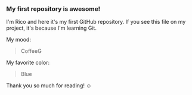 ### My first repository is awesome!

I'm Rico and here it's my first GitHub repository.
If you see this file on my project, it's because I'm learning Git.

My mood:

> CoffeeG

My favorite color:

> Blue

Thank you so much for reading! ☺